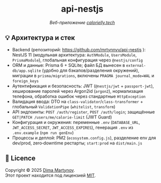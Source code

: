 <h1 align="center">api-nestjs</h1>
<p align="center">
  <i>Веб-приложение <a href="https://calorielly.tech">calorielly.tech</a> </i>
</p>

## 💡 Архитектура и стек

- Backend (репозиторий: https://github.com/mrtynnvv/api-nestjs ): NestJS 11 (модульная архитектура: `AuthModule`, `UsersModule`, `PrismaModule`), глобальная конфигурация через `@nestjs/config`
- ORM и данные: Prisma 6 + SQLite; файл БД вынесен в `external-db/app.sqlite` (удобно для бэкапов/разделения окружений), миграции в `prisma/migrations`, включены `PRAGMA journal_mode=WAL` и `foreign_keys`
- Аутентификация и безопасность: JWT (`@nestjs/jwt` + `passport-jwt`), хеширование паролей через Argon2id (`argon2`), нормализация телефона, обработка ошибок через стандартные `HttpException`
- Валидация ввода: DTO на `class-validator`/`class-transformer` + глобальный `ValidationPipe` (`whitelist`, `transform`)
- API эндпоинты: `POST /auth/register`, `POST /auth/login`; защищённые `GET|PATCH /users/me/calorie-limit` (JWT Guard)
- Конфигурация и окружения: переменные `.env` (`DATABASE_URL`, `JWT_ACCESS_SECRET`, `JWT_ACCESS_EXPIRES`), генерация `.env` из `.env.example` (`npm run genEnv`)
- Процессы и деплой: PM2 (`ecosystem.config.js`), разделение env для dev/prod, zero‑downtime рестарты; `start:prod` на `dist/main.js`

## 📝 Licence

Copyright © 2025 [Dima Martynov](https://github.com/mrtynnvv).<br />
Этот проект находится под лицензией [MIT](https://github.com/mrtynnvv/Calorielly/blob/main/LICENSE).<br />
